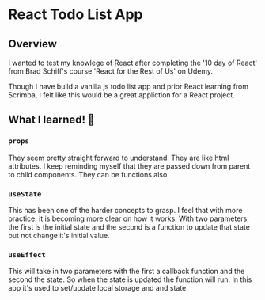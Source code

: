 # React Todo List App

## Overview

I wanted to test my knowlege of React after completing the '10
day of React' from Brad Schiff's course 'React for the Rest of Us' on Udemy.

Though I have build a vanilla js todo list app and prior React learning from Scrimba, I felt like this would be a great
appliction for a React project.

## What I learned! 💪

### `props`

They seem pretty straight forward to understand. They are like html attributes. I keep reminding myself that they are
passed down from parent to child components. They can be functions also.

### `useState`

This has been one of the harder concepts to grasp.
I feel that with more practice, it is becoming more clear on how it works. With two parameters, the first is the initial state and the second is a function to update that state but not change it's initial value.

### `useEffect`

This will take in two parameters with the first a callback function and the second the state. So when the state is updated the function will run. In this app it's used to set/update local storage and and state.
